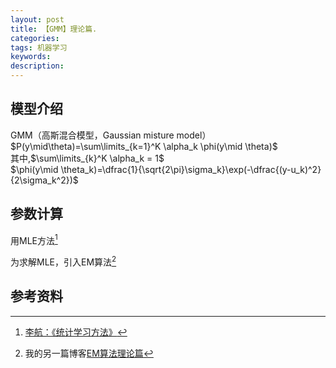 ```yaml
---
layout: post
title: 【GMM】理论篇.
categories:
tags: 机器学习
keywords:
description:
---
```




## 模型介绍


GMM（高斯混合模型，Gaussian misture model）  
$P(y\mid\theta)=\sum\limits_{k=1}^K \alpha_k \phi(y\mid \theta)$  
其中,$\sum\limits_{k}^K \alpha_k = 1$  
$\phi(y\mid \theta_k)=\dfrac{1}{\sqrt{2\pi}\sigma_k}\exp(-\dfrac{(y-u_k)^2}{2\sigma_k^2})$  


## 参数计算
用MLE方法[^lihang]  


为求解MLE，引入EM算法[^EM]



## 参考资料
[^lihang]: [李航：《统计学习方法》](https://www.weibo.com/u/2060750830?refer_flag=1005055013_)  
[^wangxiaochuan]: [王小川授课内容](https://weibo.com/hgsz2003)  
[^EM]: 我的另一篇博客[EM算法理论篇](http://www.guofei.site/2017/11/09/em.html)
